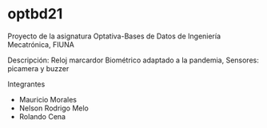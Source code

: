 # optbd21
Proyecto de la asignatura Optativa-Bases de Datos de Ingeniería Mecatrónica, FIUNA

Descripción: Reloj marcardor Biométrico adaptado a la pandemia, 
Sensores: picamera y buzzer

Integrantes
- Mauricio Morales
- Nelson Rodrigo Melo
- Rolando Cena